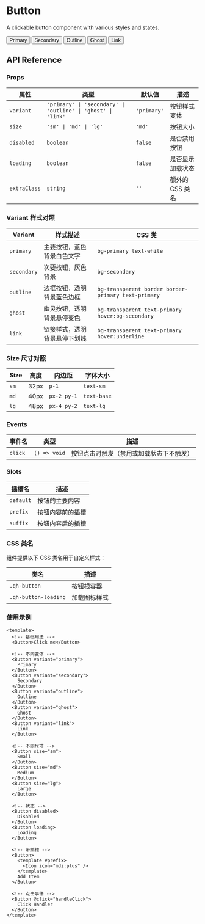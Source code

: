 # Button
A clickable button component with various styles and states.

<script setup>
import { Button } from 'qh-ui'
</script>

<ComponentPreview name="ButtonDemo">
  <div class="flex gap-2 flex-wrap">
    <Button>Primary</Button>
    <Button variant="secondary">Secondary</Button>
    <Button variant="outline">Outline</Button>
    <Button variant="ghost">Ghost</Button>
    <Button variant="link">Link</Button>
  </div>
</ComponentPreview>

## API Reference

### Props

| 属性 | 类型 | 默认值 | 描述 |
| --- | --- | --- | --- |
| `variant` | `'primary' \| 'secondary' \| 'outline' \| 'ghost' \| 'link'` | `'primary'` | 按钮样式变体 |
| `size` | `'sm' \| 'md' \| 'lg'` | `'md'` | 按钮大小 |
| `disabled` | `boolean` | `false` | 是否禁用按钮 |
| `loading` | `boolean` | `false` | 是否显示加载状态 |
| `extraClass` | `string` | `''` | 额外的 CSS 类名 |

### Variant 样式对照

| Variant | 样式描述 | CSS 类 |
| --- | --- | --- |
| `primary` | 主要按钮，蓝色背景白色文字 | `bg-primary text-white` |
| `secondary` | 次要按钮，灰色背景 | `bg-secondary` |
| `outline` | 边框按钮，透明背景蓝色边框 | `bg-transparent border border-primary text-primary` |
| `ghost` | 幽灵按钮，透明背景悬停变色 | `bg-transparent text-primary hover:bg-secondary` |
| `link` | 链接样式，透明背景悬停下划线 | `bg-transparent text-primary hover:underline` |

### Size 尺寸对照

| Size | 高度 | 内边距 | 字体大小 |
| --- | --- | --- | --- |
| `sm` | 32px | `p-1` | `text-sm` |
| `md` | 40px | `px-2 py-1` | `text-base` |
| `lg` | 48px | `px-4 py-2` | `text-lg` |

### Events

| 事件名 | 类型 | 描述 |
| --- | --- | --- |
| `click` | `() => void` | 按钮点击时触发（禁用或加载状态下不触发） |

### Slots

| 插槽名 | 描述 |
| --- | --- |
| `default` | 按钮的主要内容 |
| `prefix` | 按钮内容前的插槽 |
| `suffix` | 按钮内容后的插槽 |

### CSS 类名

组件提供以下 CSS 类名用于自定义样式：

| 类名 | 描述 |
| --- | --- |
| `.qh-button` | 按钮根容器 |
| `.qh-button-loading` | 加载图标样式 |

### 使用示例

```vue
<template>
  <!-- 基础用法 -->
  <Button>Click me</Button>

  <!-- 不同变体 -->
  <Button variant="primary">
    Primary
  </Button>
  <Button variant="secondary">
    Secondary
  </Button>
  <Button variant="outline">
    Outline
  </Button>
  <Button variant="ghost">
    Ghost
  </Button>
  <Button variant="link">
    Link
  </Button>

  <!-- 不同尺寸 -->
  <Button size="sm">
    Small
  </Button>
  <Button size="md">
    Medium
  </Button>
  <Button size="lg">
    Large
  </Button>

  <!-- 状态 -->
  <Button disabled>
    Disabled
  </Button>
  <Button loading>
    Loading
  </Button>

  <!-- 带插槽 -->
  <Button>
    <template #prefix>
      <Icon icon="mdi:plus" />
    </template>
    Add Item
  </Button>

  <!-- 点击事件 -->
  <Button @click="handleClick">
    Click Handler
  </Button>
</template>
```
